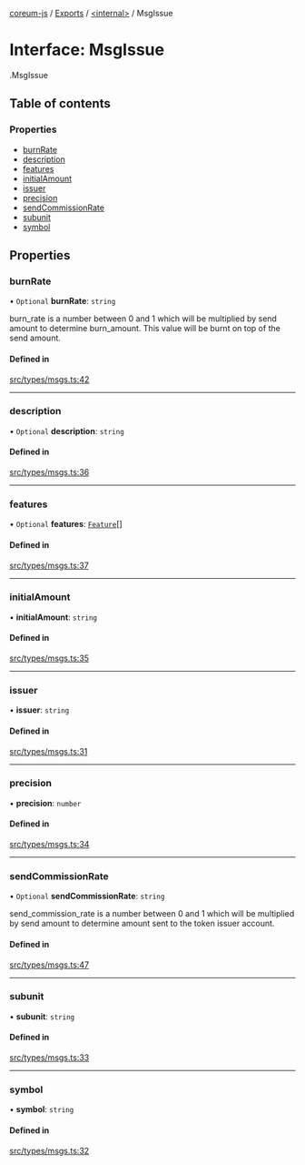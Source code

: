 [coreum-js](../README.md) / [Exports](../modules.md) / [<internal\>](../modules/internal_.md) / MsgIssue

# Interface: MsgIssue

[<internal>](../modules/internal_.md).MsgIssue

## Table of contents

### Properties

- [burnRate](internal_.MsgIssue.md#burnrate)
- [description](internal_.MsgIssue.md#description)
- [features](internal_.MsgIssue.md#features)
- [initialAmount](internal_.MsgIssue.md#initialamount)
- [issuer](internal_.MsgIssue.md#issuer)
- [precision](internal_.MsgIssue.md#precision)
- [sendCommissionRate](internal_.MsgIssue.md#sendcommissionrate)
- [subunit](internal_.MsgIssue.md#subunit)
- [symbol](internal_.MsgIssue.md#symbol)

## Properties

### burnRate

• `Optional` **burnRate**: `string`

burn_rate is a number between 0 and 1 which will be multiplied by send amount to determine
burn_amount. This value will be burnt on top of the send amount.

#### Defined in

[src/types/msgs.ts:42](https://github.com/PulsaraIO/coreum-js/blob/64a1208/src/types/msgs.ts#L42)

___

### description

• `Optional` **description**: `string`

#### Defined in

[src/types/msgs.ts:36](https://github.com/PulsaraIO/coreum-js/blob/64a1208/src/types/msgs.ts#L36)

___

### features

• `Optional` **features**: [`Feature`](../enums/Feature.md)[]

#### Defined in

[src/types/msgs.ts:37](https://github.com/PulsaraIO/coreum-js/blob/64a1208/src/types/msgs.ts#L37)

___

### initialAmount

• **initialAmount**: `string`

#### Defined in

[src/types/msgs.ts:35](https://github.com/PulsaraIO/coreum-js/blob/64a1208/src/types/msgs.ts#L35)

___

### issuer

• **issuer**: `string`

#### Defined in

[src/types/msgs.ts:31](https://github.com/PulsaraIO/coreum-js/blob/64a1208/src/types/msgs.ts#L31)

___

### precision

• **precision**: `number`

#### Defined in

[src/types/msgs.ts:34](https://github.com/PulsaraIO/coreum-js/blob/64a1208/src/types/msgs.ts#L34)

___

### sendCommissionRate

• `Optional` **sendCommissionRate**: `string`

send_commission_rate is a number between 0 and 1 which will be multiplied by send amount to determine
amount sent to the token issuer account.

#### Defined in

[src/types/msgs.ts:47](https://github.com/PulsaraIO/coreum-js/blob/64a1208/src/types/msgs.ts#L47)

___

### subunit

• **subunit**: `string`

#### Defined in

[src/types/msgs.ts:33](https://github.com/PulsaraIO/coreum-js/blob/64a1208/src/types/msgs.ts#L33)

___

### symbol

• **symbol**: `string`

#### Defined in

[src/types/msgs.ts:32](https://github.com/PulsaraIO/coreum-js/blob/64a1208/src/types/msgs.ts#L32)

